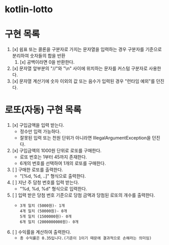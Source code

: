 # kotlin-lotto

# 구현 목록

1. [x] 쉼표 또는 콜론을 구분자로 가지는 문자열을 입력하는 경우 구분자를 기준으로 분리하여 숫자들의 합을 반환
   1. [x] 공백이라면 0을 반환한다.
2. [x] 문자열 앞부분의 "//"와 "\n" 사이에 위치하는 문자를 커스텀 구분자로 사용한다.
3. [x] 문자열 계산기에 숫자 이외의 값 또는 음수가 입력된 경우 "런타임 예외"를 던진다. 

# 로또(자동) 구현 목록

1. [x] 구입금액을 입력 받는다.
   - 정수만 입력 가능하다.
   - 잘못된 입력 또는 천원 단위가 아니라면 IllegalArgumentException을 던진다.
2. [x] 구입금액의 1000원 단위로 로또를 구매한다.
   - 로또 번호는 1부터 45까지 존재한다.
   - 6개의 번호를 선택하여 1개의 로또를 구매한다.
3. [ ] 구매한 로또를 출력한다.
   - "[%d, %d, ..]" 형식으로 출력한다.
4. [ ] 지난 주 담청 번호를 입력 받는다.
   - "%d, %d, %d" 형식으로 입력한다.
5. [ ] 입력 받은 당첨 번호 기준으로 당첨 금액과 당첨된 로또의 개수를 출력한다.
   - ```
     3개 일치 (5000원)- 1개
     4개 일치 (50000원)- 0개
     5개 일치 (1500000원)- 0개
     6개 일치 (2000000000원)- 0개
     ```
6. [ ] 수익률을 계산하여 출력한다.
   - `총 수익률은 0.35입니다.(기준이 1이기 때문에 결과적으로 손해라는 의미임)`
